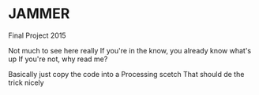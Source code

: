 # JAMMER
Final Project 2015

Not much to see here really
If you're in the know, you already know what's up
If you're not, why read me?


Basically just copy the code into a Processing scetch
That should de the trick nicely 
